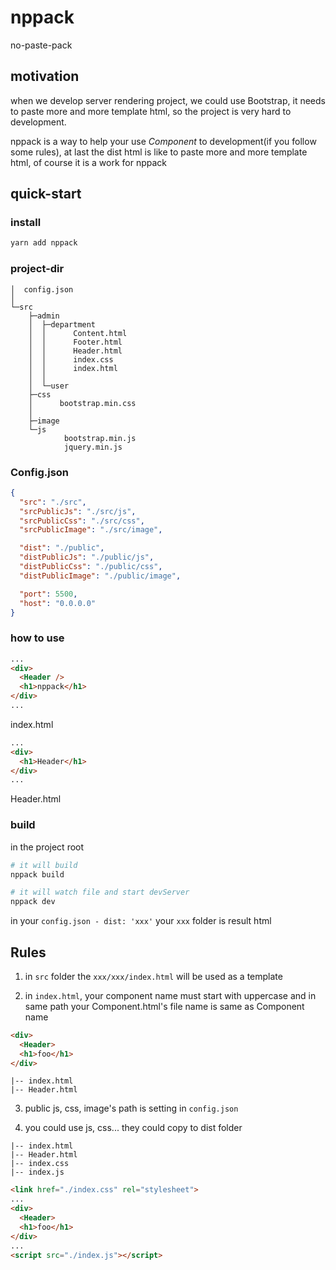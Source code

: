 # nppack

no-paste-pack

## motivation

when we develop server rendering project, we could use Bootstrap, it needs to paste more and more template html, so the project is very hard to development.

nppack is a way to help your use *Component* to development(if you follow some rules), at last the dist html is like to paste more and more template html, of course it is a work for nppack

## quick-start

### install
```bash
yarn add nppack
```

### project-dir

```plain
│  config.json
│
└─src
    ├─admin
    │  ├─department
    │  │      Content.html
    │  │      Footer.html
    │  │      Header.html
    │  │      index.css
    │  │      index.html
    │  │
    │  └─user
    ├─css
    │      bootstrap.min.css
    │
    ├─image
    └─js
            bootstrap.min.js
            jquery.min.js
```

### Config.json

```json
{
  "src": "./src",
  "srcPublicJs": "./src/js",
  "srcPublicCss": "./src/css",
  "srcPublicImage": "./src/image",

  "dist": "./public",
  "distPublicJs": "./public/js",
  "distPublicCss": "./public/css",
  "distPublicImage": "./public/image",

  "port": 5500,
  "host": "0.0.0.0"
}
```

### how to use

```html
...
<div>
  <Header />
  <h1>nppack</h1>
</div>
...
```

index.html


```html
...
<div>
  <h1>Header</h1>
</div>
...
```

Header.html

### build

in the project root

```bash
# it will build
nppack build

# it will watch file and start devServer
nppack dev
```

in your `config.json - dist: 'xxx'` your `xxx` folder is result html

## Rules

1. in `src` folder the `xxx/xxx/index.html` will be used as a template 

2. in `index.html`, your component name must start with uppercase and in same path your Component.html's file name is same as Component name

```html
<div>
  <Header>
  <h1>foo</h1>
</div>
```

```plain
|-- index.html
|-- Header.html
```

3. public js, css, image's path is setting in `config.json`

4. you could use js, css... they could copy to dist folder

```plain
|-- index.html
|-- Header.html
|-- index.css
|-- index.js
```

```html
<link href="./index.css" rel="stylesheet">
...
<div>
  <Header>
  <h1>foo</h1>
</div>
...
<script src="./index.js"></script>
```
